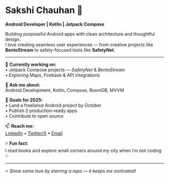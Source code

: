 # Sakshi Chauhan 👋  
**Android Developer | Kotlin | Jetpack Compose**

Building purposeful Android apps with clean architecture and thoughtful design.  
I love creating seamless user experiences — from creative projects like **BentoStream** to safety-focused tools like **SafetyNet**.

---

🔭 **Currently working on:**  
• Jetpack Compose projects — *SafetyNet* & *BentoStream*  
• Exploring Maps, Firebase & API integrations  

💬 **Ask me about:**  
Android Development, Kotlin, Compose, RoomDB, MVVM  

🥅 **Goals for 2025:**  
• Land a freelance Android project by October  
• Publish 2 production-ready apps  
• Contribute to open source  

📫 **Reach me:**  
[LinkedIn](https://www.linkedin.com/in/sakshichauhan0617) • [Twitter/X](your-twitter-link) • [Email](mailto:chauhansakshi4m@gmail.com)

⚡ **Fun fact:**  
I read books and explore small corners around my city when I’m not coding ✨  

---

⭐ *Show some love by starring a repo — it keeps me motivated!*  
